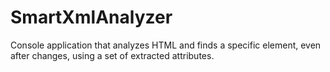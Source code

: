 # SmartXmlAnalyzer
Console application that analyzes HTML and finds a specific element, even after changes, using a set of extracted attributes. 
